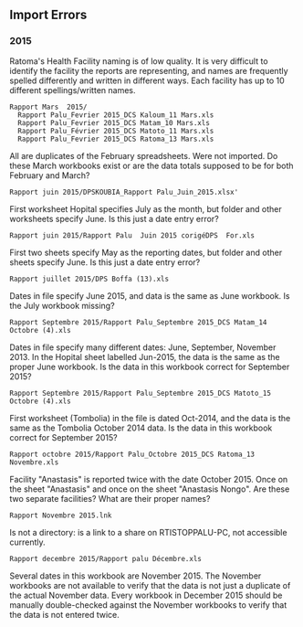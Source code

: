 ## Import Errors

### 2015

Ratoma's Health Facility naming is of low quality.  It is very difficult to identify the facility the reports are representing, and names are frequently spelled differently and written in different ways.  Each facility has up to 10 different spellings/written names.


    Rapport Mars  2015/
      Rapport Palu_Fevrier 2015_DCS Kaloum_11 Mars.xls
      Rapport Palu_Fevrier 2015_DCS Matam_10 Mars.xls
      Rapport Palu_Février 2015_DCS Matoto_11 Mars.xls
      Rapport Palu_Fevrier 2015_DCS Ratoma_13 Mars.xls

All are duplicates of the February spreadsheets.  Were not imported.  Do these March workbooks exist or are the data totals supposed to be for both February and March?


    Rapport juin 2015/DPSKOUBIA_Rapport Palu_Juin_2015.xlsx'

First worksheet Hopital specifies July as the month, but folder and other worksheets specify June.  Is this just a date entry error?


    Rapport juin 2015/Rapport Palu  Juin 2015 corigéDPS  For.xls

First two sheets specify May as the reporting dates, but folder and other sheets specify June.  Is this just a date entry error?


    Rapport juillet 2015/DPS Boffa (13).xls

Dates in file specify June 2015, and data is the same as June workbook.  Is the July workbook missing?


    Rapport Septembre 2015/Rapport Palu_Septembre 2015_DCS Matam_14 Octobre (4).xls

Dates in file specify many different dates: June, September, November 2013.  In the Hopital sheet labelled Jun-2015, the data is the same as the proper June workbook.  Is the data in this workbook correct for September 2015?


    Rapport Septembre 2015/Rapport Palu_Septembre 2015_DCS Matoto_15 Octobre (4).xls

First worksheet (Tombolia) in the file is dated Oct-2014, and the data is the same as the Tombolia October 2014 data.  Is the data in this workbook correct for September 2015?


    Rapport octobre 2015/Rapport Palu_Octobre 2015_DCS Ratoma_13 Novembre.xls

Facility "Anastasis" is reported twice with the date October 2015.  Once on the sheet "Anastasis" and once on the sheet "Anastasis Nongo".  Are these two separate facilities?  What are their proper names?


    Rapport Novembre 2015.lnk

Is not a directory: is a link to a share on RTISTOPPALU-PC, not accessible currently.


    Rapport decembre 2015/Rapport palu Décembre.xls

Several dates in this workbook are November 2015.  The November workbooks are not available to verify that the data is not just a duplicate of the actual November data.  Every workbook in December 2015 should be manually double-checked against the November workbooks to verify that the data is not entered twice.


